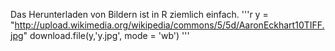 Das Herunterladen von Bildern ist in R ziemlich einfach.
'''r
y = "http://upload.wikimedia.org/wikipedia/commons/5/5d/AaronEckhart10TIFF.jpg"
download.file(y,'y.jpg', mode = 'wb')
'''
